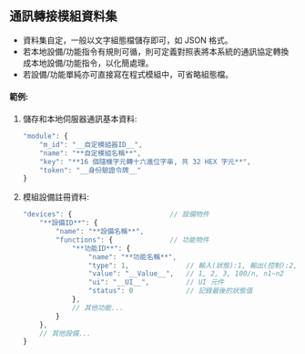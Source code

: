 ## 通訊轉接模組資料集

* 資料集自定，一般以文字組態檔儲存即可，如 JSON 格式。
* 若本地設備/功能指令有規則可循，則可定義對照表將本系統的通訊協定轉換成本地設備/功能指令，以化簡處理。
* 若設備/功能單純亦可直接寫在程式模組中，可省略組態檔。

#### 範例:

1. 儲存和本地伺服器通訊基本資料:

    ```js
    "module": {
        "m_id": "__自定模組器ID__",
        "name": "**自定模組名稱**",
        "key": "**16 個隨機字元轉十六進位字串, 共 32 HEX 字元**",
        "token": "__身份驗證令牌__"
    }
    ```

1. 模組設備註冊資料:

    ```js
    "devices": {                        // 設備物件
        "**設備ID**": {
            "name": "**設備名稱**",
            "functions": {              // 功能物件
                "**功能ID**": {
                    "name": "**功能名稱**",
                    "type": 1,              // 輸入(狀態):1, 輸出(控制):2, 輸出入:3
                    "value": "__Value__",   // 1, 2, 3, 100/n, n1~n2
                    "ui": "__UI__",         // UI 元件
                    "status": 0             // 記錄最後的狀態值
                },
                // 其他功能...
            }
        },
        // 其他設備...
    }
    ```
